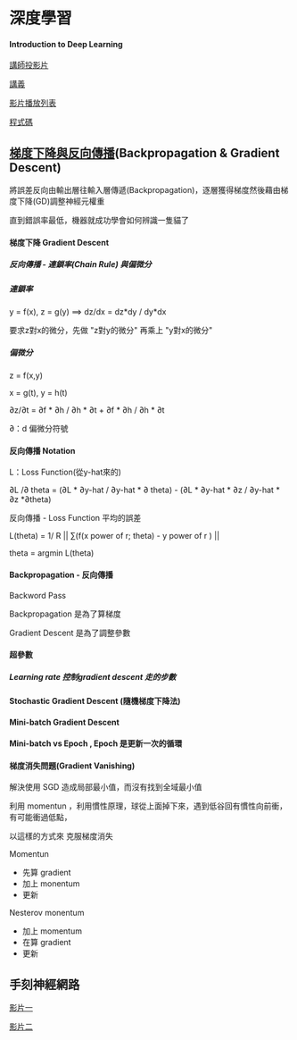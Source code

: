 # 深度學習

#### Introduction to Deep Learning

[講師投影片](https://drive.google.com/file/d/1F6Xz4b6iDR0iwsScEn_IqNM4gDXhCgDs/view)

[講義](https://docs.google.com/presentation/d/19P48Q2sdMMmhbwH2kdKut6EHEtyhgtRweuQTQFuxX64/edit#slide=id.g4c0faa7db0_0_0)

[影片播放列表](https://www.youtube.com/playlist?list=PL1f_B9coMEeC38AHRAP2XnoffkoCEFV4K)

[程式碼](https://drive.google.com/drive/folders/1sH38d7elXKVpgsJCjPSOvIRa7cZDYDig)

## [梯度下降與反向傳播](https://www.youtube.com/watch?v=ZC66no2y_ZI)\(Backpropagation & Gradient Descent\)

將誤差反向由輸出層往輸入層傳遞\(Backpropagation\)，逐層獲得梯度然後藉由梯度下降\(GD\)調整神經元權重

直到錯誤率最低，機器就成功學會如何辨識一隻貓了

#### 梯度下降 Gradient Descent

##### 反向傳播 - 連鎖率\(Chain Rule\) 與偏微分

##### 連鎖率

y = f\(x\), z = g\(y\) ==&gt; dz/dx = dz\*dy / dy\*dx

要求z對x的微分，先做 "z對y的微分" 再乘上 "y對x的微分"

##### 偏微分

z = f\(x,y\)

x = g\(t\), y = h\(t\)

∂z/∂t = ∂f \* ∂h / ∂h \* ∂t + ∂f \* ∂h / ∂h \* ∂t

∂：d 偏微分符號

#### 反向傳播 Notation

L：Loss Function\(從y-hat來的\)

∂L /∂ theta = \(∂L \* ∂y-hat / ∂y-hat \* ∂ theta\) - \(∂L \* ∂y-hat \* ∂z / ∂y-hat \* ∂z \*∂theta\)

反向傳播 - Loss Function 平均的誤差

L\(theta\) = 1/ R \|\| ∑\(f\(x power of r; theta\) - y power of r \) \|\|

theta = argmin L\(theta\)

#### Backpropagation - 反向傳播

Backword Pass

Backpropagation 是為了算梯度

Gradient Descent 是為了調整參數

#### 超參數

##### Learning rate 控制gradient descent 走的步數

#### Stochastic Gradient Descent \(隨機梯度下降法\)

#### Mini-batch Gradient Descent

#### Mini-batch vs Epoch , Epoch 是更新一次的循環

#### 

#### 梯度消失問題\(Gradient Vanishing\)

解決使用 SGD 造成局部最小值，而沒有找到全域最小值

利用 momentun ，利用慣性原理，球從上面掉下來，遇到低谷回有慣性向前衝，有可能衝過低點，

以這樣的方式來 克服梯度消失

Momentun

* 先算 gradient
* 加上 monentum
* 更新

Nesterov monentum

* 加上 momentum
* 在算 gradient
* 更新





## 手刻神經網路

[影片一](https://www.youtube.com/watch?v=f0NCZYDaVls)

[影片二](https://www.youtube.com/watch?v=QepktWBrQ70)










